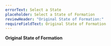 ```yaml
---
errorText: Select a State
placeholder: Select a State of Formation
reviewHeader: "Original State of Formation:"
requireFieldText: Original State of Formation
---
```


**Original State of Formation**
